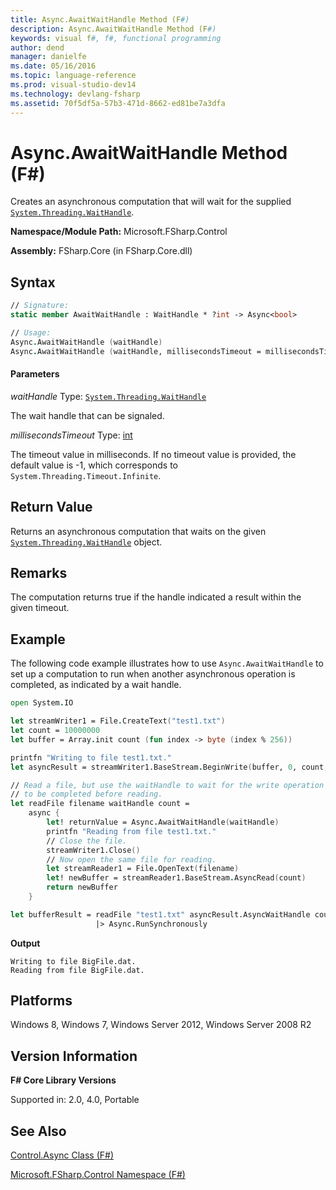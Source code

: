 ```yaml
---
title: Async.AwaitWaitHandle Method (F#)
description: Async.AwaitWaitHandle Method (F#)
keywords: visual f#, f#, functional programming
author: dend
manager: danielfe
ms.date: 05/16/2016
ms.topic: language-reference
ms.prod: visual-studio-dev14
ms.technology: devlang-fsharp
ms.assetid: 70f5df5a-57b3-471d-8662-ed81be7a3dfa 
---
```


# Async.AwaitWaitHandle Method (F#)

Creates an asynchronous computation that will wait for the supplied [`System.Threading.WaitHandle`](https://msdn.microsoft.com/library/system.threading.waithandle.aspx).

**Namespace/Module Path:** Microsoft.FSharp.Control

**Assembly:** FSharp.Core (in FSharp.Core.dll)

## Syntax

```fsharp
// Signature:
static member AwaitWaitHandle : WaitHandle * ?int -> Async<bool>

// Usage:
Async.AwaitWaitHandle (waitHandle)
Async.AwaitWaitHandle (waitHandle, millisecondsTimeout = millisecondsTimeout)
```

#### Parameters

*waitHandle*
Type:  [`System.Threading.WaitHandle`](https://msdn.microsoft.com/library/system.threading.waithandle.aspx)

The wait handle that can be signaled.

*millisecondsTimeout*
Type: [int](https://msdn.microsoft.com/library/025d5455-3622-4ea5-9573-3ecbd4ee1375)

The timeout value in milliseconds. If no timeout value is provided, the default value is -1, which corresponds to `System.Threading.Timeout.Infinite`.

## Return Value

Returns an asynchronous computation that waits on the given [`System.Threading.WaitHandle`](https://msdn.microsoft.com/library/system.threading.waithandle.aspx) object.

## Remarks

The computation returns true if the handle indicated a result within the given timeout.

## Example

The following code example illustrates how to use `Async.AwaitWaitHandle` to set up a computation to run when another asynchronous operation is completed, as indicated by a wait handle.

```fsharp
open System.IO

let streamWriter1 = File.CreateText("test1.txt")
let count = 10000000
let buffer = Array.init count (fun index -> byte (index % 256)) 

printfn "Writing to file test1.txt."
let asyncResult = streamWriter1.BaseStream.BeginWrite(buffer, 0, count, null, null)

// Read a file, but use the waitHandle to wait for the write operation
// to be completed before reading.
let readFile filename waitHandle count = 
    async {
        let! returnValue = Async.AwaitWaitHandle(waitHandle)
        printfn "Reading from file test1.txt."
        // Close the file.
        streamWriter1.Close()
        // Now open the same file for reading.
        let streamReader1 = File.OpenText(filename)
        let! newBuffer = streamReader1.BaseStream.AsyncRead(count)
        return newBuffer
    }

let bufferResult = readFile "test1.txt" asyncResult.AsyncWaitHandle count
                   |> Async.RunSynchronously
```

**Output**

```
Writing to file BigFile.dat.
Reading from file BigFile.dat.
```

## Platforms

Windows 8, Windows 7, Windows Server 2012, Windows Server 2008 R2

## Version Information

**F# Core Library Versions**

Supported in: 2.0, 4.0, Portable

## See Also

[Control.Async Class &#40;F&#35;&#41;](Control.Async-Class-%5BFSharp%5D.md)

[Microsoft.FSharp.Control Namespace &#40;F&#35;&#41;](Microsoft.FSharp.Control-Namespace-%5BFSharp%5D.md)